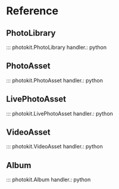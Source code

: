 # Reference

## PhotoLibrary

::: photokit.PhotoLibrary
    handler.: python

## PhotoAsset

::: photokit.PhotoAsset
    handler.: python

## LivePhotoAsset

::: photokit.LivePhotoAsset
    handler.: python

## VideoAsset

::: photokit.VideoAsset
    handler.: python

## Album

::: photokit.Album
    handler.: python
